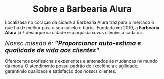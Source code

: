 <!DOCTYPE html>
<html lang"pt-br">
<head>

<meta charset="UTF-8">

</head>
<body>


  <h1 style="text-align: center">Sobre a Barbearia Alura</h1>

  <p1>Localizada no coração da cidade a Barbearia Alura traz para o mercado o que há de melhor para o seu cabelo e barba. Fundada em 2019, a <strong>Barbearia Alura</strong> já é destaque na cidade e        conquista novos clientes a cada dia.</p1>

  <p2 style="font-size: 20px"><em>Nossa missão é: <strong>"Proporcionar auto-estima e qualidade de vida aos clientes"</strong>.</em></p2>

  <p3>Oferecemos profissionais experientes e antenados às mudanças no mundo da moda. O atendimento possui padrão de excelência e agilidade, garantindo qualidade e satisfação dos nossos clientes.</p3>
</body>  
</html>

